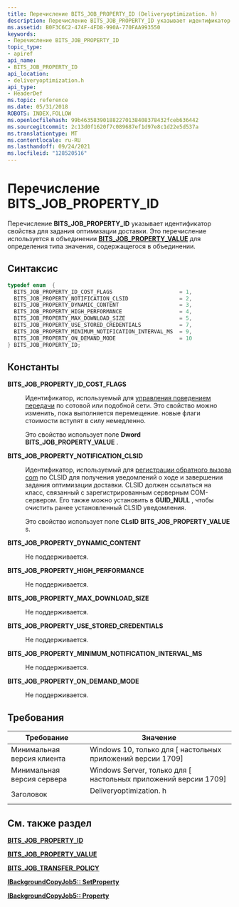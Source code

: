 ```yaml
---
title: Перечисление BITS_JOB_PROPERTY_ID (Deliveryoptimization. h)
description: Перечисление BITS_JOB_PROPERTY_ID указывает идентификатор свойства для задания оптимизации доставки. Это перечисление используется в объединении BITS_JOB_PROPERTY_VALUE для определения типа значения, содержащегося в объединении.
ms.assetid: B0F3C6C2-474F-4FD8-990A-770FAA993550
keywords:
- Перечисление BITS_JOB_PROPERTY_ID
topic_type:
- apiref
api_name:
- BITS_JOB_PROPERTY_ID
api_location:
- deliveryoptimization.h
api_type:
- HeaderDef
ms.topic: reference
ms.date: 05/31/2018
ROBOTS: INDEX,FOLLOW
ms.openlocfilehash: 99b463583901882270138408378432fceb636442
ms.sourcegitcommit: 2c13d0f1620f7c089687ef1d97e8c1d22e5d537a
ms.translationtype: MT
ms.contentlocale: ru-RU
ms.lasthandoff: 09/24/2021
ms.locfileid: "128520516"
---
```

# <a name="bits_job_property_id-enumeration"></a>Перечисление BITS_JOB_PROPERTY_ID

Перечисление **BITS_JOB_PROPERTY_ID** указывает идентификатор свойства для задания оптимизации доставки. Это перечисление используется в объединении [**BITS_JOB_PROPERTY_VALUE**](bits-job-property-value-.md) для определения типа значения, содержащегося в объединении.

## <a name="syntax"></a>Синтаксис


```C++
typedef enum  { 
  BITS_JOB_PROPERTY_ID_COST_FLAGS                     = 1,
  BITS_JOB_PROPERTY_NOTIFICATION_CLSID                = 2,
  BITS_JOB_PROPERTY_DYNAMIC_CONTENT                   = 3,
  BITS_JOB_PROPERTY_HIGH_PERFORMANCE                  = 4,
  BITS_JOB_PROPERTY_MAX_DOWNLOAD_SIZE                 = 5,
  BITS_JOB_PROPERTY_USE_STORED_CREDENTIALS            = 7,
  BITS_JOB_PROPERTY_MINIMUM_NOTIFICATION_INTERVAL_MS  = 9,
  BITS_JOB_PROPERTY_ON_DEMAND_MODE                    = 10
} BITS_JOB_PROPERTY_ID;
```



## <a name="constants"></a>Константы

<dl> <dt>

<span id="BITS_JOB_PROPERTY_ID_COST_FLAGS"></span><span id="bits_job_property_id_cost_flags"></span>**BITS_JOB_PROPERTY_ID_COST_FLAGS**
</dt> <dd>

Идентификатор, используемый для [управления поведением передачи](https://www.bing.com/search?q=control+transfer+behavior) по сотовой или подобной сети. Это свойство можно изменить, пока выполняется перемещение. новые флаги стоимости вступят в силу немедленно.

Это свойство использует поле **Dword** **BITS_JOB_PROPERTY_VALUE** .

</dd> <dt>

<span id="BITS_JOB_PROPERTY_NOTIFICATION_CLSID"></span><span id="bits_job_property_notification_clsid"></span>**BITS_JOB_PROPERTY_NOTIFICATION_CLSID**
</dt> <dd>

Идентификатор, используемый для [регистрации обратного вызова com](https://www.bing.com/search?q=register+a+COM+callback) по CLSID для получения уведомлений о ходе и завершении задания оптимизации доставки. CLSID должен ссылаться на класс, связанный с зарегистрированным серверным COM-сервером. Его также можно установить в **GUID_NULL** , чтобы очистить ранее установленный CLSID уведомления.

Это свойство использует поле **CLsID** **BITS_JOB_PROPERTY_VALUE** s.

</dd> <dt>

<span id="BITS_JOB_PROPERTY_DYNAMIC_CONTENT"></span><span id="bits_job_property_dynamic_content"></span>**BITS_JOB_PROPERTY_DYNAMIC_CONTENT**
</dt> <dd>

Не поддерживается.

</dd> <dt>

<span id="BITS_JOB_PROPERTY_HIGH_PERFORMANCE"></span><span id="bits_job_property_high_performance"></span>**BITS_JOB_PROPERTY_HIGH_PERFORMANCE**
</dt> <dd>

Не поддерживается.

</dd> <dt>

<span id="BITS_JOB_PROPERTY_MAX_DOWNLOAD_SIZE"></span><span id="bits_job_property_max_download_size"></span>**BITS_JOB_PROPERTY_MAX_DOWNLOAD_SIZE**
</dt> <dd>

Не поддерживается.

</dd> <dt>

<span id="BITS_JOB_PROPERTY_USE_STORED_CREDENTIALS"></span><span id="bits_job_property_use_stored_credentials"></span>**BITS_JOB_PROPERTY_USE_STORED_CREDENTIALS**
</dt> <dd>

Не поддерживается.

</dd> <dt>

<span id="BITS_JOB_PROPERTY_MINIMUM_NOTIFICATION_INTERVAL_MS"></span><span id="bits_job_property_minimum_notification_interval_ms"></span>**BITS_JOB_PROPERTY_MINIMUM_NOTIFICATION_INTERVAL_MS**
</dt> <dd>

Не поддерживается.

</dd> <dt>

<span id="BITS_JOB_PROPERTY_ON_DEMAND_MODE"></span><span id="bits_job_property_on_demand_mode"></span>**BITS_JOB_PROPERTY_ON_DEMAND_MODE**
</dt> <dd>

Не поддерживается.

</dd> </dl>

## <a name="requirements"></a>Требования



| Требование | Значение |
|-------------------------------------|---------------------------------------------------------------------------------------------------|
| Минимальная версия клиента<br/> | Windows 10, только для \[ настольных приложений версии 1709\]<br/>                                         |
| Минимальная версия сервера<br/> | Windows Server, только для \[ настольных приложений версии 1709\]<br/>                                     |
| Заголовок<br/>                   | <dl> <dt>Deliveryoptimization. h</dt> </dl> |



## <a name="see-also"></a>См. также раздел

<dl> <dt>

[**BITS_JOB_PROPERTY_ID**](bits-job-property-id.md)
</dt> <dt>

[**BITS_JOB_PROPERTY_VALUE**](bits-job-property-value-.md)
</dt> <dt>

[**BITS_JOB_TRANSFER_POLICY**](bits-job-transfer-policy-.md)
</dt> <dt>

[**IBackgroundCopyJob5:: SetProperty**](ibackgroundcopyjob5-setproperty.md)
</dt> <dt>

[**IBackgroundCopyJob5:: Property**](ibackgroundcopyjob5-getproperty.md)
</dt> </dl>

 

 





